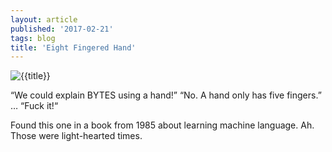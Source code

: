 ```yaml
---
layout: article
published: '2017-02-21'
tags: blog
title: 'Eight Fingered Hand'
---
```


![{{title}}](../../assets/img/blog/8fingers.jpg)

“We could explain BYTES using a hand!”
“No. A hand only has five fingers.” 
… 
“Fuck it!“ 


Found this one in a book from 1985 about learning machine language. 
Ah. Those were light-hearted times.